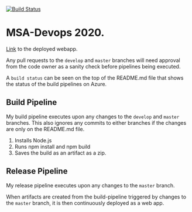 [![Build Status](https://dev.azure.com/kennggg/MSA-Devops/_apis/build/status/road2paradise.MSA-Devops?branchName=master)](https://dev.azure.com/kennggg/MSA-Devops/_build/latest?definitionId=1&branchName=master)

# MSA-Devops 2020.

[Link](https://kenny-devops-2020-07.azurewebsites.net/ ) to the deployed webapp. 

Any pull requests to the `develop` and `master` branches will need approval from the code owner as a sanity check before pipelines being executed.

A `build status` can be seen on the top of the README.md file that shows the status of the build pipelines on Azure.


## Build Pipeline

My build pipeline executes upon any changes to the `develop` and `master` branches. This also ignores any commits to either branches if the changes are only on the README.md file.

1. Installs Node.js 
2. Runs npm install and npm build 
3. Saves the build as an artifact as a zip.


## Release Pipeline

My release pipeline executes upon any changes to the `master` branch.

When artifacts are created from the build-pipeline triggered by changes to the `master` branch, it is then continuously deployed as a web app.


